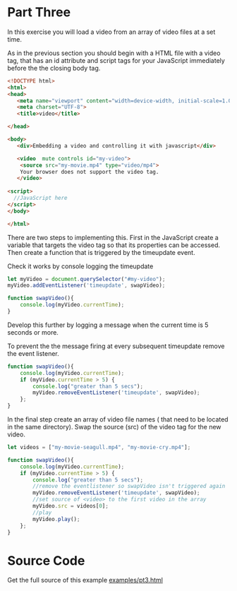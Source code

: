 # Part Three
In this exercise you will load a video from an array of video files at a set time.

As in the previous  section you should begin with a HTML file with a video tag,  that has an id  attribute and script tags for your JavaScript immediately before the the closing body tag.
```html
<!DOCTYPE html>
<html>
<head>
   <meta name="viewport" content="width=device-width, initial-scale=1.0">
   <meta charset="UTF-8">
   <title>video</title>

</head>

<body>
   <div>Embedding a video and controlling it with javascript</div>

   <video  mute controls id="my-video">
	<source src="my-movie.mp4" type="video/mp4">
	Your browser does not support the video tag.
   </video>
	
<script> 
  //JavaScript here
</script> 
</body>

</html>
```
There are two steps to implementing this.  First in the JavaScript create a variable that targets the video tag so that its properties can be accessed. Then create a function  that is triggered by the timeupdate event. 

Check it works by console logging the timeupdate
```JavaScript
let myVideo = document.querySelector("#my-video"); 
myVideo.addEventListener('timeupdate', swapVideo);

function swapVideo(){
	console.log(myVideo.currentTime);
}
```
Develop this further by logging a message when the current time is 5 seconds or more.

To prevent the the message firing at every subsequent timeupdate remove the event listener.
```JavaScript
function swapVideo(){
	console.log(myVideo.currentTime);
	if (myVideo.currentTime > 5) {
		console.log("greater than 5 secs");
		myVideo.removeEventListener('timeupdate', swapVideo);
	};
}
```
In the final step create an array of video file names ( that need to be located in the same directory). Swap the source (src) of the video tag for the new video.
```JavaScript
let videos = ["my-movie-seagull.mp4", "my-movie-cry.mp4"];

function swapVideo(){
	console.log(myVideo.currentTime);
	if (myVideo.currentTime > 5) {
		console.log("greater than 5 secs");
		//remove the eventlistener so swapVideo isn't triggered again
		myVideo.removeEventListener('timeupdate', swapVideo);
		//set source of <video> to the first video in the array
		myVideo.src = videos[0];
		//play
		myVideo.play();
	};
}
```
# Source Code
Get the full source of this example [examples/pt3.html](examples/pt3.html)
